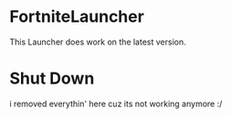 # FortniteLauncher
This Launcher does work on the latest version.

# Shut Down
i removed everythin' here cuz its not working anymore :/
